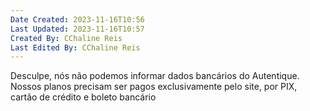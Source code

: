 ```yaml
---
Date Created: 2023-11-16T10:56
Last Updated: 2023-11-16T10:57
Created By: CChaline Reis
Last Edited By: CChaline Reis
---
```

Desculpe, nós não podemos informar dados bancários do Autentique. Nossos planos precisam ser pagos exclusivamente pelo site, por PIX, cartão de crédito e boleto bancário